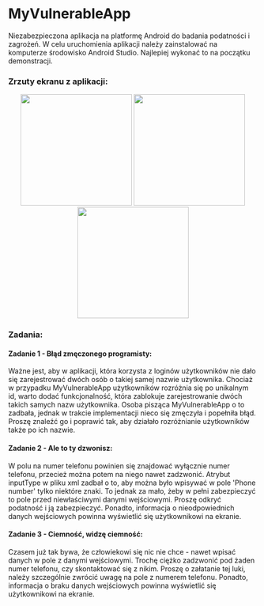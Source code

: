 # MyVulnerableApp
 Niezabezpieczona aplikacja na platformę Android do badania podatności i zagrożeń.
 W celu uruchomienia aplikacji należy zainstalować na komputerze środowisko Android Studio. Najlepiej wykonać to na początku demonstracji. 
 
 ### Zrzuty ekranu z aplikacji:
 <p align = "middle">
 <img src = "https://user-images.githubusercontent.com/83274413/142742998-04bff14a-a3f8-4e90-a70b-b1c42a2f198f.png" width="225"/>
 <img src = "https://user-images.githubusercontent.com/83274413/142743018-6c78f61c-faa1-4daf-a3ae-8459cccefed9.png" width="225"/>
 <img src = "https://user-images.githubusercontent.com/83274413/142743041-c6cc9c7b-0c5d-4a8a-b4b3-1f9129da960c.png" width="225"/>
</p>

### Zadania:
#### Zadanie 1 - Błąd zmęczonego programisty:
Ważne jest, aby w aplikacji, która korzysta z loginów użytkowników nie dało się zarejestrować dwóch osób o takiej samej nazwie użytkownika. Chociaż w przypadku MyVulnerableApp użytkowników rozróżnia się po unikalnym id, warto dodać funkcjonalność, która zablokuje zarejestrowanie dwóch takich samych nazw użytkownika. Osoba pisząca MyVulnerableApp o to zadbała, jednak w trakcie implementacji nieco się zmęczyła i popełniła błąd. Proszę znaleźć go i poprawić tak, aby działało rozróżnianie użytkowników także po ich nazwie.
 
#### Zadanie 2 - Ale to ty dzwonisz:
W polu na numer telefonu powinien się znajdować wyłącznie numer telefonu, przecież można potem na niego nawet zadzwonić. Atrybut inputType w pliku xml zadbał o to, aby można było wpisywać w pole 'Phone number' tylko niektóre znaki. To jednak za mało, żeby w pełni zabezpieczyć to pole przed niewłaściwymi danymi wejściowymi. Proszę odkryć podatność i ją zabezpieczyć. Ponadto, informacja o nieodpowiednich danych wejściowych powinna wyświetlić się użytkownikowi na ekranie.

#### Zadanie 3 - Ciemność, widzę ciemność:
Czasem już tak bywa, że człowiekowi się nic nie chce - nawet wpisać danych w pole z danymi wejściowymi. Trochę ciężko zadzwonić pod żaden numer telefonu, czy skontaktować się z nikim. Proszę o załatanie tej luki, należy szczególnie zwrócić uwagę na pole z numerem telefonu. Ponadto, informacja o braku danych wejściowych powinna wyświetlić się użytkownikowi na ekranie.


